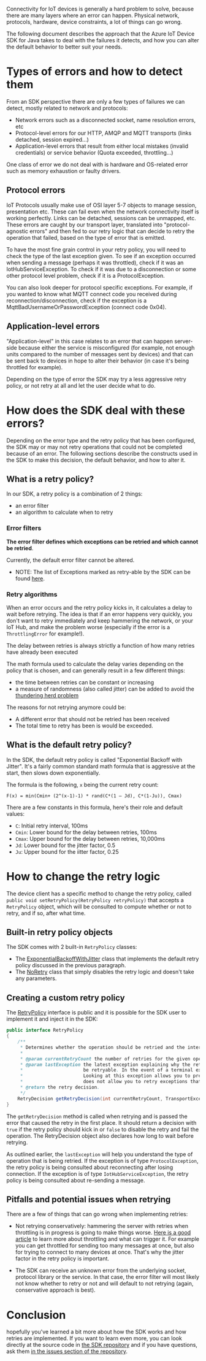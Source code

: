 Connectivity for IoT devices is generally a hard problem to solve, because there are many layers where an error can happen. Physical network, protocols, hardware, device constraints, a lot of things can go wrong.

The following document describes the approach that the Azure IoT Device SDK for Java takes to deal with the failures it detects, and how you can alter the default behavior to better suit your needs.

# Types of errors and how to detect them

From an SDK perspective there are only a few types of failures we can detect, mostly related to network and protocols:
- Network errors such as a disconnected socket, name resolution errors, etc
- Protocol-level errors for our HTTP, AMQP and MQTT transports (links detached, session expired...)
- Application-level errors that result from either local mistakes (invalid credentials) or service behavior (Quota exceeded, throttling...)

One class of error we do not deal with is hardware and OS-related error such as memory exhaustion or faulty drivers.

## Protocol errors

IoT Protocols usually make use of OSI layer 5-7 objects to manage session, presentation etc. These can fail even when the network connectivity itself is working perfectly. Links can be detached, sessions can be unmapped, etc. These errors are caught by our transport layer, translated into "protocol-agnostic errors" and then fed to our retry logic that can decide to retry the operation that failed, based on the type of error that is emitted.

To have the most fine grain control in your retry policy, you will need to check the type of the last exception given. To see if an exception occurred when sending a message (perhaps it was throttled), check if it was an IotHubServiceException. To check if it was due to a disconnection or some other protocol level problem, check if it is a ProtocolException.

You can also look deeper for protocol specific exceptions. For example, if you wanted to know what MQTT connect code you received during reconnection/disconnection, check if the exception is a MqttBadUsernameOrPasswordException (connect code 0x04).

## Application-level errors

"Application-level" in this case relates to an error that can happen server-side because either the service is misconfigured (for example, not enough units compared to the number of messages sent by devices) and that can be sent back to devices in hope to alter their behavior (in case it's being throttled for example).

Depending on the type of error the SDK may try a less aggressive retry policy, or not retry at all and let the user decide what to do.

# How does the SDK deal with these errors?

Depending on the error type and the retry policy that has been configured, the SDK may or may not retry operations that could not be completed because of an error. The following sections describe the constructs used in the SDK to make this decision, the default behavior, and how to alter it.

## What is a retry policy?

In our SDK, a retry policy is a combination of 2 things:
- an error filter
- an algorithm to calculate when to retry

### Error filters

**The error filter defines which exceptions can be retried and which cannot be retried**.

Currently, the default error filter cannot be altered. 

* NOTE: The list of Exceptions marked as retry-able by the SDK can be found [here](./transport/tranpsortExceptions.md).

### Retry algorithms

When an error occurs and the retry policy kicks in, it calculates a delay to wait before retrying. The idea is that if an error happens very quickly, you don't want to retry immediately and keep hammering the network, or your IoT Hub, and make the problem worse (especially if the error is a `ThrottlingError` for example!).

The delay between retries is always strictly a function of how many retries have already been executed

The math formula used to calculate the delay varies depending on the policy that is chosen, and can generally result in a few different things:
- the time between retries can be constant or increasing
- a measure of randomness (also called jitter) can be added to avoid the [thundering herd problem](https://en.wikipedia.org/wiki/Thundering_herd_problem)

The reasons for not retrying anymore could be:
- A different error that should not be retried has been received
- The total time to retry has been is would be exceeded.

## What is the default retry policy?

In the SDK, the default retry policy is called "Exponential Backoff with Jitter". It's a fairly common standard math formula that is aggressive at the start, then slows down exponentially.

The formula is the following, `x` being the current retry count:

```
F(x) = min(Cmin+ (2^(x-1)-1) * rand(C*(1 – Jd), C*(1-Ju)), Cmax)
```

There are a few constants in this formula, here's their role and default values:
- `C`: Initial retry interval, 100ms
- `Cmin`: Lower bound for the delay between retries, 100ms
- `Cmax`: Upper bound for the delay between retries, 10,000ms
- `Jd`: Lower bound for the jitter factor, 0.5
- `Ju`: Upper bound for the iitter factor, 0.25


# How to change the retry logic

The device client has a specific method to change the retry policy, called `public void setRetryPolicy(RetryPolicy retryPolicy)` that accepts a `RetryPolicy` object, which will be consulted to compute whether or not to retry, and if so, after what time.

## Built-in retry policy objects

The SDK comes with 2 built-in `RetryPolicy` classes:
- The [ExponentialBackoffWithJitter](https://github.com/Azure/azure-iot-sdk-java/blob/master/device/iot-device-client/src/main/java/com/microsoft/azure/sdk/iot/device/transport/ExponentialBackoffWithJitter.java) class that implements the default retry policy discussed in the previous paragraph.
- The [NoRetry](https://github.com/Azure/azure-iot-sdk-java/blob/master/device/iot-device-client/src/main/java/com/microsoft/azure/sdk/iot/device/transport/NoRetry.java) class that simply disables the retry logic and doesn't take any parameters.

## Creating a custom retry policy

The [RetryPolicy](https://github.com/Azure/azure-iot-sdk-java/blob/master/device/iot-device-client/src/main/java/com/microsoft/azure/sdk/iot/device/transport/RetryPolicy.java) interface is public and it is possible for the SDK user to implement it and inject it in the SDK:

```java
public interface RetryPolicy
{
    /**
     * Determines whether the operation should be retried and the interval until the next retry.
     *
     * @param currentRetryCount the number of retries for the given operation
     * @param lastException the latest exception explaining why the retry is happening. This exception is guaranteed to
     *                      be retryable. In the event of a terminal exception occurring, this API will not be called.
     *                      Looking at this exception allows you to prevent retry on certain retryable exceptions, but
     *                      does not allow you to retry exceptions that are terminal.
     * @return the retry decision.
     */
    RetryDecision getRetryDecision(int currentRetryCount, TransportException lastException);
}
```

The `getRetryDecision` method is called when retrying and is passed the error that caused the retry in the first place. It should return a decision with `true` if the retry policy should kick in or `false` to disable the retry and fail the operation. The RetryDecision object also declares how long to wait before retrying.

As outlined earlier, the ```lastException``` will help you understand the type of operation that is being retried. If the exception is of type ```ProtocolException```, the retry policy is being consulted about reconnecting after losing connection. If the exception is of type ```IotHubServiceException```, the retry policy is being consulted about re-sending a message.

## Pitfalls and potential issues when retrying

There are a few of things that can go wrong when implementing retries:

- Not retrying conservatively: hammering the server with retries when throttling is in progress is going to make things worse. [Here is a good article](https://azure.microsoft.com/en-us/blog/iot-hub-throttling-and-you/) to learn more about throttling and what can trigger it. For example you can get throttled for sending too many messages at once, but also for trying to connect to many devices at once. That's why the jitter factor in the retry policy is important.

- The SDK can receive an unknown error from the underlying socket, protocol library or the service. In that case, the error filter will most likely not know whether to retry or not and will default to not retrying (again, conservative approach is best).

# Conclusion

hopefully you've learned a bit more about how the SDK works and how retries are implemented. If you want to learn even more, you can look directly at the source code in [the SDK repository](https://github.com/Azure/azure-iot-sdk-java) and if you have questions, ask them [in the issues section of the repository](https://github.com/Azure/azure-iot-sdk-java/issues).
